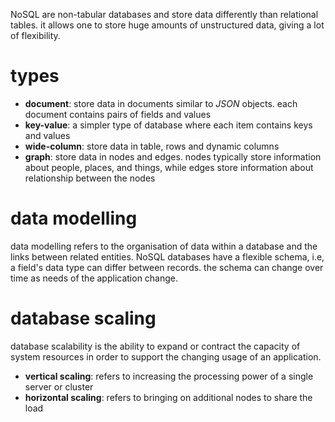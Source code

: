 NoSQL are non-tabular databases and store data differently than relational tables. it allows one to store huge amounts of unstructured data, giving a lot of flexibility.

# types
- **document**: store data in documents similar to *JSON* objects. each document contains pairs of fields and values
- **key-value**: a simpler type of database where each item contains keys and values
- **wide-column**: store data in table, rows and dynamic columns
- **graph**: store data in nodes and edges. nodes typically store information about people, places, and things, while edges store information about relationship between the nodes

# data modelling
data modelling refers to the organisation of data within a database and the links between related entities. NoSQL databases have a flexible schema, i.e, a field's data type can differ between records. the schema can change over time as needs of the application change.

# database scaling
database scalability is the ability to expand or contract the capacity of system resources in order to support the changing usage of an application.
- **vertical scaling**: refers to increasing the processing power of a single server or cluster
- **horizontal scaling**: refers to bringing on additional nodes to share the load